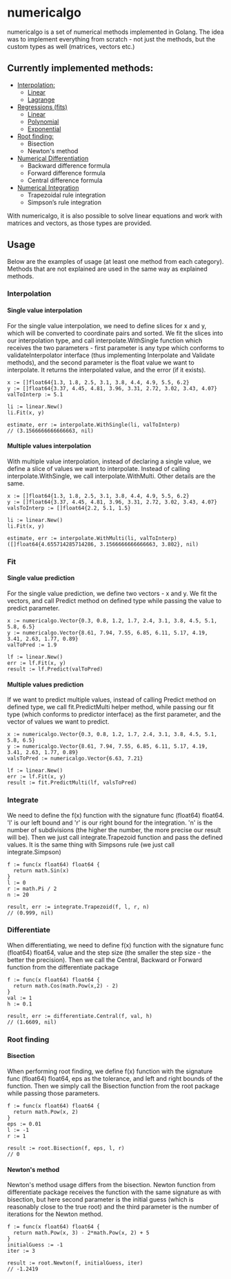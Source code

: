 # numericalgo

numericalgo is a set of numerical methods implemented in Golang. The idea was to implement everything from scratch - not just the methods, but the custom types as well (matrices, vectors etc.)

## Currently implemented methods:
- [Interpolation:](https://github.com/DzananGanic/numericalgo/tree/master/interpolate)
  - [Linear](https://github.com/DzananGanic/numericalgo/tree/master/interpolate/linear)
  - [Lagrange](https://github.com/DzananGanic/numericalgo/tree/master/interpolate/lagrange)
- [Regressions (fits)](https://github.com/DzananGanic/numericalgo/tree/master/fit)
  - [Linear](https://github.com/DzananGanic/numericalgo/tree/master/fit/linear)
  - [Polynomial](https://github.com/DzananGanic/numericalgo/tree/master/fit/poly)
  - [Exponential](https://github.com/DzananGanic/numericalgo/tree/master/fit/exponential)
- [Root finding:](https://github.com/DzananGanic/numericalgo/tree/master/root)
  - Bisection
  - Newton's method
- [Numerical Differentiation](https://github.com/DzananGanic/numericalgo/tree/master/differentiate)
  - Backward difference formula
  - Forward difference formula
  - Central difference formula
- [Numerical Integration](https://github.com/DzananGanic/numericalgo/tree/master/integrate)
  - Trapezoidal rule integration
  - Simpson’s rule integration

With numericalgo, it is also possible to solve linear equations and work with matrices and vectors, as those types are provided.

## Usage
Below are the examples of usage (at least one method from each category). Methods that are not explained are used in the same way as explained methods.

### Interpolation

#### Single value interpolation
For the single value interpolation, we need to define slices for x and y, which will be converted to coordinate pairs and sorted. We fit the slices into our interpolation type, and call interpolate.WithSingle function which receives the two parameters - first parameter is any type which conforms to validateInterpolator interface (thus implementing Interpolate and Validate methods), and the second parameter is the float value we want to interpolate. It returns the interpolated value, and the error (if it exists).

``` 
x := []float64{1.3, 1.8, 2.5, 3.1, 3.8, 4.4, 4.9, 5.5, 6.2}
y := []float64{3.37, 4.45, 4.81, 3.96, 3.31, 2.72, 3.02, 3.43, 4.07}
valToInterp := 5.1

li := linear.New()
li.Fit(x, y)

estimate, err := interpolate.WithSingle(li, valToInterp)
// (3.1566666666666663, nil)
```

#### Multiple values interpolation
With multiple value interpolation, instead of declaring a single value, we define a slice of values we want to interpolate. Instead of calling interpolate.WithSingle, we call interpolate.WithMulti. Other details are the same.

```
x := []float64{1.3, 1.8, 2.5, 3.1, 3.8, 4.4, 4.9, 5.5, 6.2}
y := []float64{3.37, 4.45, 4.81, 3.96, 3.31, 2.72, 3.02, 3.43, 4.07}
valsToInterp := []float64{2.2, 5.1, 1.5}

li := linear.New()
li.Fit(x, y)

estimate, err := interpolate.WithMulti(li, valToInterp)
([]float64{4.655714285714286, 3.1566666666666663, 3.802}, nil)
```

### Fit

#### Single value prediction
For the single value prediction, we define two vectors - x and y. We fit the vectors, and call Predict method on defined type while passing the value to predict parameter.

``` 
x := numericalgo.Vector{0.3, 0.8, 1.2, 1.7, 2.4, 3.1, 3.8, 4.5, 5.1, 5.8, 6.5}
y := numericalgo.Vector{8.61, 7.94, 7.55, 6.85, 6.11, 5.17, 4.19, 3.41, 2.63, 1.77, 0.89}
valToPred := 1.9

lf := linear.New()
err := lf.Fit(x, y)
result := lf.Predict(valToPred)
```

#### Multiple values prediction
If we want to predict multiple values, instead of calling Predict method on defined type, we call fit.PredictMulti helper method, while passing our fit type (which conforms to predictor interface) as the first parameter, and the vector of values we want to predict.
```
x := numericalgo.Vector{0.3, 0.8, 1.2, 1.7, 2.4, 3.1, 3.8, 4.5, 5.1, 5.8, 6.5}
y := numericalgo.Vector{8.61, 7.94, 7.55, 6.85, 6.11, 5.17, 4.19, 3.41, 2.63, 1.77, 0.89}
valsToPred := numericalgo.Vector{6.63, 7.21}

lf := linear.New()
err := lf.Fit(x, y)
result := fit.PredictMulti(lf, valsToPred)
```

### Integrate
We need to define the f(x) function with the signature func (float64) float64. 'l' is our left bound and 'r' is our right bound for the integration. 'n' is the number of subdivisions (the higher the number, the more precise our result will be). Then we just call integrate.Trapezoid function and pass the defined values. It is the same thing with Simpsons rule (we just call integrate.Simpson)
```
f := func(x float64) float64 {
  return math.Sin(x)
}
l := 0
r := math.Pi / 2
n := 20

result, err := integrate.Trapezoid(f, l, r, n)
// (0.999, nil)
```

### Differentiate
When differentiating, we need to define f(x) function with the signature func (float64) float64, value and the step size (the smaller the step size - the better the precision). Then we call the Central, Backward or Forward function from the differentiate package
```
f := func(x float64) float64 {
  return math.Cos(math.Pow(x,2) - 2)
}
val := 1
h := 0.1

result, err := differentiate.Central(f, val, h)
// (1.6609, nil)
```

### Root finding
#### Bisection
When performing root finding, we define f(x) function with the signature func (float64) float64, eps as the tolerance, and left and right bounds of the function. Then we simply call the Bisection function from the root package while passing those parameters.
```
f := func(x float64) float64 {
  return math.Pow(x, 2)
}
eps := 0.01
l := -1
r := 1

result := root.Bisection(f, eps, l, r)
// 0
```
#### Newton's method
Newton's method usage differs from the bisection. Newton function from differentiate package receives the function with the same signature as with bisection, but here second parameter is the initial guess (which is reasonably close to the true root) and the third parameter is the number of iterations for the Newton method.
```
f := func(x float64) float64 {
  return math.Pow(x, 3) - 2*math.Pow(x, 2) + 5
}
initialGuess := -1
iter := 3

result := root.Newton(f, initialGuess, iter)
// -1.2419
```
